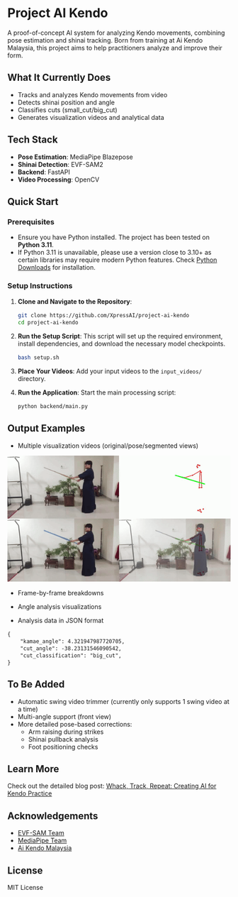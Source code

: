 # Project AI Kendo

A proof-of-concept AI system for analyzing Kendo movements, combining pose estimation and shinai tracking. Born from training at Ai Kendo Malaysia, this project aims to help practitioners analyze and improve their form.

## What It Currently Does

- Tracks and analyzes Kendo movements from video
- Detects shinai position and angle
- Classifies cuts (small_cut/big_cut)
- Generates visualization videos and analytical data

## Tech Stack

- **Pose Estimation**: MediaPipe Blazepose
- **Shinai Detection**: EVF-SAM2
- **Backend**: FastAPI
- **Video Processing**: OpenCV

## Quick Start

### Prerequisites

- Ensure you have Python installed. The project has been tested on **Python 3.11**.
- If Python 3.11 is unavailable, please use a version close to 3.10+ as certain libraries may require modern Python features. Check [Python Downloads](https://www.python.org/downloads/) for installation.

### Setup Instructions

1. **Clone and Navigate to the Repository**:
   ```bash
   git clone https://github.com/XpressAI/project-ai-kendo
   cd project-ai-kendo
   ```

2. **Run the Setup Script**:
   This script will set up the required environment, install dependencies, and download the necessary model checkpoints.
   ```bash
   bash setup.sh
   ```

3. **Place Your Videos**:
   Add your input videos to the `input_videos/` directory.

4. **Run the Application**:
   Start the main processing script:
   ```bash
   python backend/main.py
   ```


## Output Examples

- Multiple visualization videos (original/pose/segmented views)

![multiview](assets/multiview.gif)

- Frame-by-frame breakdowns
- Angle analysis visualizations

- Analysis data in JSON format

```
{
    "kamae_angle": 4.321947987720705,
    "cut_angle": -38.23131546090542,
    "cut_classification": "big_cut",
}
```

## To Be Added

- Automatic swing video trimmer (currently only supports 1 swing video at a time)
- Multi-angle support (front view)
- More detailed pose-based corrections:
  - Arm raising during strikes
  - Shinai pullback analysis
  - Foot positioning checks

## Learn More

Check out the detailed blog post: [Whack, Track, Repeat: Creating AI for Kendo Practice](https://xpress.ai/blog/ai-kendo-45)

## Acknowledgements

- [EVF-SAM Team](https://github.com/hustvl/EVF-SAM)
- [MediaPipe Team](https://developers.google.com/mediapipe)
- [Ai Kendo Malaysia](https://www.aikendo.club/)

## License

MIT License